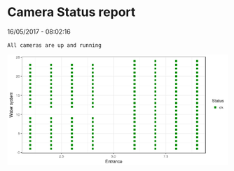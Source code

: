 Camera Status report
================
16/05/2017 - 08:02:16

    All cameras are up and running

![](camreport_files/figure-markdown_github/unnamed-chunk-2-1.png)
